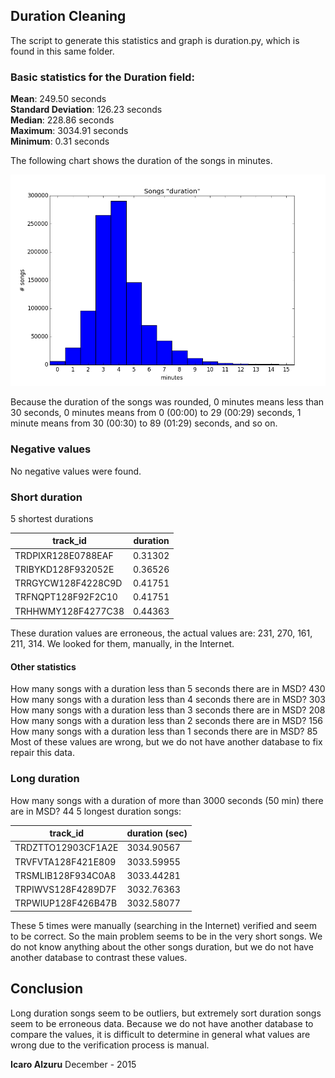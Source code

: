 ## Duration Cleaning

The script to generate this statistics and graph is duration.py, which is found in
this same folder.

### Basic statistics for the Duration field:

**Mean**: 249.50 seconds   
**Standard Deviation**: 126.23 seconds   
**Median**: 228.86 seconds   
**Maximum**: 3034.91 seconds   
**Minimum**: 0.31 seconds   

The following chart shows the duration of the songs in minutes.

![Duration in minutes](duration.png)

Because the duration of the songs was rounded, 0 minutes means less than 30
seconds, 0 minutes means from 0 (00:00) to 29 (00:29) seconds, 1 minute means
from 30 (00:30) to 89 (01:29) seconds, and so on.

### Negative values
No negative values were found.

### Short duration

5 shortest durations

track_id | duration
-------- | --------
TRDPIXR128E0788EAF | 0.31302
TRIBYKD128F932052E | 0.36526
TRRGYCW128F4228C9D | 0.41751
TRFNQPT128F92F2C10 | 0.41751
TRHHWMY128F4277C38 | 0.44363

These duration values are erroneous, the actual values are:  231, 270, 161, 211, 314. We looked for them, manually, in the Internet.

#### Other statistics
How many songs with a duration less than 5 seconds there are in MSD? 430
How many songs with a duration less than 4 seconds there are in MSD? 303
How many songs with a duration less than 3 seconds there are in MSD? 208
How many songs with a duration less than 2 seconds there are in MSD? 156
How many songs with a duration less than 1 seconds there are in MSD? 85
Most of these values are wrong, but we do not have another database to fix repair this data.

### Long duration

How many songs with a duration of more than 3000 seconds (50 min) there are in MSD? 44
5 longest duration songs:

track_id | duration (sec)
-------- | --------------
TRDZTTO12903CF1A2E | 3034.90567
TRVFVTA128F421E809 | 3033.59955
TRSMLIB128F934C0A8 | 3033.44281
TRPIWVS128F4289D7F | 3032.76363
TRPWIUP128F426B47B | 3032.58077

These 5 times were manually (searching in the Internet) verified and seem to be correct.
So the main problem seems to be in the very short songs. We do not know anything about the other songs duration, but we do not have another database to contrast these values.

## Conclusion

Long duration songs seem to be outliers, but extremely sort duration songs seem to be erroneous data.
Because we do not have another database to compare the values, it is difficult to determine in general what values are wrong due to the verification process is manual.


**Icaro Alzuru**
December - 2015
